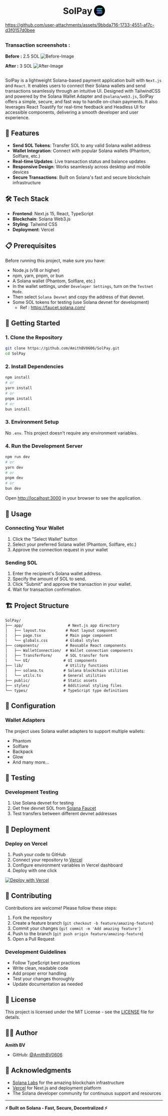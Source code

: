 <div align="center"> 
    <h1 style="display: flex; justify-content: center; align-items: flex-end;">
    SolPay 
    <img 
        src="app/favicon.ico" 
        alt="Home page" 
        style="width: 35px; height: 35px; margin-left: 6px"
    /> 
    </h1>
</div>

https://github.com/user-attachments/assets/9bbda716-1733-4551-af7c-d3f0157d0bee

##

### Transaction screenshots : 

**Before :** 2.5 SOL
![Before-Image](https://github.com/user-attachments/assets/5a83ead3-3afa-4985-8997-3a174c022dd3)

**After :** 3 SOL
![After-Image](https://github.com/user-attachments/assets/500c7252-6399-4d7e-83b9-0bbcd2efb653)

##

SolPay is a lightweight Solana-based payment application built with `Next.js` and `React`. It enables users to connect their Solana wallets and send transactions seamlessly through an intuitive UI. Designed with TailwindCSS and powered by the Solana Wallet Adapter and `@solana/web3.js`, SolPay offers a simple, secure, and fast way to handle on-chain payments. It also leverages React Toastify for real-time feedback and Headless UI for accessible components, delivering a smooth developer and user experience.

## 🌟 Features

- **Send SOL Tokens**: Transfer SOL to any valid Solana wallet address
- **Wallet Integration**: Connect with popular Solana wallets (Phantom, Solflare, etc.)
- **Real-time Updates**: Live transaction status and balance updates
- **Responsive Design**: Works seamlessly across desktop and mobile devices
- **Secure Transactions**: Built on Solana's fast and secure blockchain infrastructure

## 🛠 Tech Stack

- **Frontend**: Next.js 15, React, TypeScript
- **Blockchain**: Solana Web3.js
- **Styling**: Tailwind CSS
- **Deployment**: Vercel

## 📋 Prerequisites

Before running this project, make sure you have:

- Node.js (v18 or higher)
- npm, yarn, pnpm, or bun
- A Solana wallet (Phantom, Solflare, etc.)
- In the wallet settings, under `Developer Settings`, turn on the `Testnet Mode`.
- Then select `Solana Devnet` and copy the address of that devnet.
- Some SOL tokens for testing (use Solana devnet for development)
    - Ref : https://faucet.solana.com/

## 🚀 Getting Started

### 1. Clone the Repository

```bash
git clone https://github.com/AmithBV0606/SolPay.git
cd SolPay
```

### 2. Install Dependencies

```bash
npm install
# or
yarn install
# or
pnpm install
# or
bun install
```

### 3. Environment Setup

No `.env`. This project doesn't require any environment variables.

### 4. Run the Development Server

```bash
npm run dev
# or
yarn dev
# or
pnpm dev
# or
bun dev
```

Open [http://localhost:3000](http://localhost:3000) in your browser to see the application.

## 🎯 Usage

### Connecting Your Wallet

1. Click the "Select Wallet" button
2. Select your preferred Solana wallet (Phantom, Solflare, etc.)
3. Approve the connection request in your wallet

### Sending SOL

1. Enter the recipient's Solana wallet address.
2. Specify the amount of SOL to send.
3. Click "Submit" and approve the transaction in your wallet.
4. Wait for transaction confirmation.

## 🏗 Project Structure

```
SolPay/
├── app/                    # Next.js app directory
│   ├── layout.tsx         # Root layout component
│   ├── page.tsx           # Main page component
│   └── globals.css        # Global styles
├── components/            # Reusable React components
│   ├── WalletConnection/  # Wallet connection components
│   ├── TransferForm/      # SOL transfer form
│   └── UI/               # UI components
├── lib/                   # Utility functions
│   ├── solana.ts         # Solana blockchain utilities
│   └── utils.ts          # General utilities
├── public/               # Static assets
├── styles/               # Additional styling files
└── types/                # TypeScript type definitions
```

## 🔧 Configuration

### Wallet Adapters

The project uses Solana wallet adapters to support multiple wallets:

- Phantom
- Solflare  
- Backpack
- Glow
- And many more...

## 🧪 Testing

### Development Testing

1. Use Solana devnet for testing
2. Get free devnet SOL from [Solana Faucet](https://faucet.solana.com/)
3. Test transfers between different devnet addresses

## 🚢 Deployment

### Deploy on Vercel

1. Push your code to GitHub
2. Connect your repository to [Vercel](https://vercel.com)
3. Configure environment variables in Vercel dashboard
4. Deploy with one click

[![Deploy with Vercel](https://vercel.com/button)](https://vercel.com/new?utm_medium=default-template&filter=next.js&utm_source=create-next-app&utm_campaign=create-next-app-readme)

## 🤝 Contributing

Contributions are welcome! Please follow these steps:

1. Fork the repository
2. Create a feature branch (`git checkout -b feature/amazing-feature`)
3. Commit your changes (`git commit -m 'Add amazing feature'`)
4. Push to the branch (`git push origin feature/amazing-feature`)
5. Open a Pull Request

### Development Guidelines

- Follow TypeScript best practices
- Write clean, readable code
- Add proper error handling
- Test your changes thoroughly
- Update documentation as needed

## 📄 License

This project is licensed under the MIT License - see the [LICENSE](LICENSE) file for details.

## 👨‍💻 Author

**Amith BV**
- GitHub: [@AmithBV0606](https://github.com/AmithBV0606)

## 🙏 Acknowledgments

- [Solana Labs](https://solana.com/) for the amazing blockchain infrastructure
- [Vercel](https://vercel.com/) for Next.js and deployment platform
- The Solana developer community for continuous support and resources

---

**⚡ Built on Solana - Fast, Secure, Decentralized ⚡**
